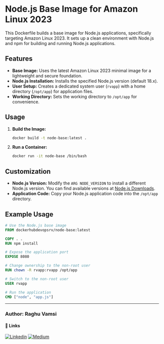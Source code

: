 # Node.js Base Image for Amazon Linux 2023

This Dockerfile builds a base image for Node.js applications, specifically targeting Amazon Linux 2023. It sets up a clean environment with Node.js and npm for building and running Node.js applications.

## Features

- **Base Image:** Uses the latest Amazon Linux 2023 minimal image for a lightweight and secure foundation.
- **Node.js Installation:** Installs the specified Node.js version (default 18.x).
- **User Setup:** Creates a dedicated system user (`rvapp`) with a home directory (`/opt/app`) for application files.
- **Working Directory:** Sets the working directory to `/opt/app` for convenience.

## Usage

1. **Build the Image:**

   ```bash
   docker build -t node-base:latest .
   ```

2. **Run a Container:**

   ```bash
   docker run -it node-base /bin/bash
   ```

## Customization

- **Node.js Version:** Modify the `ARG NODE_VERSION` to install a different Node.js version. You can find available versions at [Node.js Downloads](https://nodejs.org/en/download/).
- **Application Code:** Copy your Node.js application code into the `/opt/app` directory.

## Example Usage

```Dockerfile
# Use the Node.js base image
FROM dockerhubdevopsrv/node-base:latest

COPY . .
RUN npm install

# Expose the application port
EXPOSE 8080

# Change ownership to the non-root user
RUN chown -R rvapp:rvapp /opt/app

# Switch to the non-root user
USER rvapp

# Run the application
CMD ["node", "app.js"]
```

---
### Author: Raghu Vamsi

#### 🔗 Links
[![Linkedin](https://img.shields.io/badge/-LinkedIn-blue?style=flat&logo=Linkedin&logoColor=white&link=https://www.linkedin.com/in/devops-rv/)](https://www.linkedin.com/in/devops-rv/)
[![Medium](https://img.shields.io/badge/-Medium-000000?style=flat&labelColor=000000&logo=Medium&link=https://medium.com/@DevOps-Rv)](https://medium.com/@DevOps-Rv)
